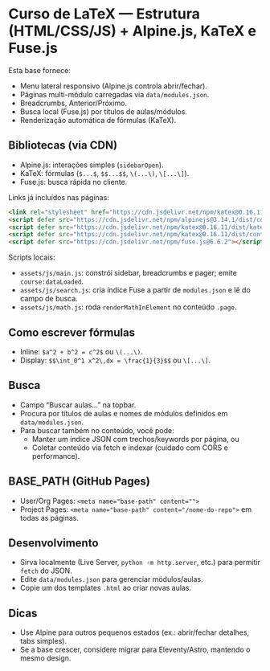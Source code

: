 # Curso de LaTeX — Estrutura (HTML/CSS/JS) + Alpine.js, KaTeX e Fuse.js

Esta base fornece:
- Menu lateral responsivo (Alpine.js controla abrir/fechar).
- Páginas multi-módulo carregadas via `data/modules.json`.
- Breadcrumbs, Anterior/Próximo.
- Busca local (Fuse.js) por títulos de aulas/módulos.
- Renderização automática de fórmulas (KaTeX).

## Bibliotecas (via CDN)

- Alpine.js: interações simples (`sidebarOpen`).
- KaTeX: fórmulas (`$...$`, `$$...$$`, `\(...\)`, `\[...\]`).
- Fuse.js: busca rápida no cliente.

Links já incluídos nas páginas:
```html
<link rel="stylesheet" href="https://cdn.jsdelivr.net/npm/katex@0.16.11/dist/katex.min.css">
<script defer src="https://cdn.jsdelivr.net/npm/alpinejs@3.14.1/dist/cdn.min.js"></script>
<script defer src="https://cdn.jsdelivr.net/npm/katex@0.16.11/dist/katex.min.js"></script>
<script defer src="https://cdn.jsdelivr.net/npm/katex@0.16.11/dist/contrib/auto-render.min.js"></script>
<script defer src="https://cdn.jsdelivr.net/npm/fuse.js@6.6.2"></script>
```

Scripts locais:
- `assets/js/main.js`: constrói sidebar, breadcrumbs e pager; emite `course:dataLoaded`.
- `assets/js/search.js`: cria índice Fuse a partir de `modules.json` e lê do campo de busca.
- `assets/js/math.js`: roda `renderMathInElement` no conteúdo `.page`.

## Como escrever fórmulas

- Inline: `$a^2 + b^2 = c^2$` ou `\(...\)`.
- Display: `$$\int_0^1 x^2\,dx = \frac{1}{3}$$` ou `\[...\]`.

## Busca

- Campo “Buscar aulas…” na topbar.
- Procura por títulos de aulas e nomes de módulos definidos em `data/modules.json`.
- Para buscar também no conteúdo, você pode:
  - Manter um índice JSON com trechos/keywords por página, ou
  - Coletar conteúdo via fetch e indexar (cuidado com CORS e performance).

## BASE_PATH (GitHub Pages)

- User/Org Pages: `<meta name="base-path" content="">`
- Project Pages: `<meta name="base-path" content="/nome-do-repo">` em todas as páginas.

## Desenvolvimento

- Sirva localmente (Live Server, `python -m http.server`, etc.) para permitir `fetch` do JSON.
- Edite `data/modules.json` para gerenciar módulos/aulas.
- Copie um dos templates `.html` ao criar novas aulas.

## Dicas

- Use Alpine para outros pequenos estados (ex.: abrir/fechar detalhes, tabs simples).
- Se a base crescer, considere migrar para Eleventy/Astro, mantendo o mesmo design.